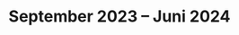 ---
title: "September 2023 – Juni 2024"
description: "Fachausbildung – Künstliche Intelligenz und Big Data"
summary: "Spezialisierung auf maschinelles Lernen, Big-Data-Verarbeitung, neuronale Netzwerke und Python."
---